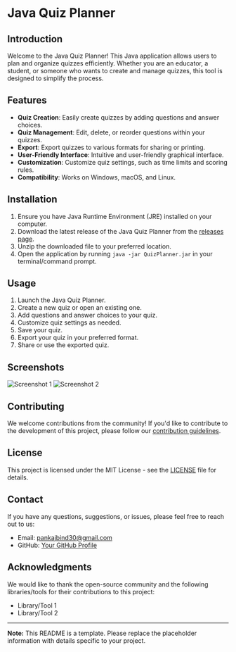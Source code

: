 # Java Quiz Planner

## Introduction

Welcome to the Java Quiz Planner! This Java application allows users to plan and organize quizzes efficiently. Whether you are an educator, a student, or someone who wants to create and manage quizzes, this tool is designed to simplify the process.

## Features

- **Quiz Creation**: Easily create quizzes by adding questions and answer choices.
- **Quiz Management**: Edit, delete, or reorder questions within your quizzes.
- **Export**: Export quizzes to various formats for sharing or printing.
- **User-Friendly Interface**: Intuitive and user-friendly graphical interface.
- **Customization**: Customize quiz settings, such as time limits and scoring rules.
- **Compatibility**: Works on Windows, macOS, and Linux.

## Installation

1. Ensure you have Java Runtime Environment (JRE) installed on your computer.
2. Download the latest release of the Java Quiz Planner from the [releases page](https://github.com/your-username/your-repo/releases).
3. Unzip the downloaded file to your preferred location.
4. Open the application by running `java -jar QuizPlanner.jar` in your terminal/command prompt.

## Usage

1. Launch the Java Quiz Planner.
2. Create a new quiz or open an existing one.
3. Add questions and answer choices to your quiz.
4. Customize quiz settings as needed.
5. Save your quiz.
6. Export your quiz in your preferred format.
7. Share or use the exported quiz.

## Screenshots

![Screenshot 1](screenshots/screenshot1.png)
![Screenshot 2](screenshots/screenshot2.png)

## Contributing

We welcome contributions from the community! If you'd like to contribute to the development of this project, please follow our [contribution guidelines](CONTRIBUTING.md).

## License

This project is licensed under the MIT License - see the [LICENSE](LICENSE) file for details.

## Contact

If you have any questions, suggestions, or issues, please feel free to reach out to us:

- Email: pankajbind30@gmail.com
- GitHub: [Your GitHub Profile](https://github.com/Pankaj-Bind)

## Acknowledgments

We would like to thank the open-source community and the following libraries/tools for their contributions to this project:

- Library/Tool 1
- Library/Tool 2

---

**Note:** This README is a template. Please replace the placeholder information with details specific to your project.
